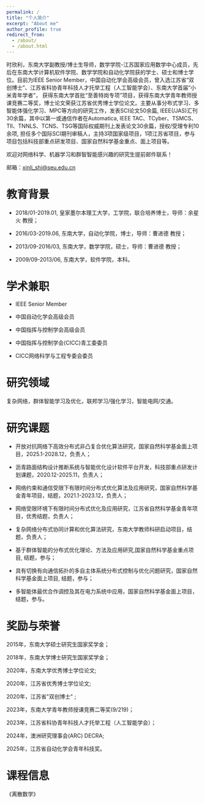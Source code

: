 ```yaml
---
permalink: /
title: "个人简介"
excerpt: "About me"
author_profile: true
redirect_from: 
  - /about/
  - /about.html
---
```


时欣利，东南大学副教授/博士生导师，数学学院-江苏国家应用数学中心成员，先后在东南大学计算机软件学院、数学学院和自动化学院获的学士、硕士和博士学位。目前为IEEE Senior Member，中国自动化学会高级会员，曾入选江苏省“双创博士”、江苏省科协青年科技人才托举工程（人工智能学会）、东南大学首届“小米青年学者”， 获得东南大学首批“至善特岗专项”项目，获得东南大学青年教师授课竞赛二等奖，博士论文荣获江苏省优秀博士学位论文。主要从事分布式学习、多智能体强化学习、MPC等方向的研究工作，发表SCI论文50余篇, IEEE(/JAS)汇刊30余篇，其中以第一或通信作者在Automatica, IEEE TAC、TCyber、TSMCS、TII、TNNLS、TCNS、TSG等国际权威期刊上发表论文30余篇，授权/受理专利10余项, 担任多个国际SCI期刊审稿人，主持3项国家级项目，1项江苏省项目，参与项目包括科技部重点研发项目、国家自然科学基金重点、面上项目等。

欢迎对网络科学、机器学习和群智智能感兴趣的研究生提前邮件联系！

邮箱：xinli_shi@seu.edu.cn


教育背景
======
* 2018/01-2019.01, 皇家墨尔本理工大学，工学院，联合培养博士，导师：余星火 教授；

* 2016/03-2019.06, 东南大学，自动化学院，博士，导师：曹进德 教授；

* 2013/09-2016/03, 东南大学，数学学院，硕士，导师：曹进德 教授；

* 2009/09-2013/06, 东南大学，软件学院，本科。

学术兼职
======
* IEEE Senior Member

* 中国自动化学会高级会员

* 中国指挥与控制学会高级会员

* 中国指挥与控制学会(CICC)青工委委员

* CICC网络科学与工程专委会委员

研究领域
======
复杂网络，群体智能学习及优化，联邦学习/强化学习，智能电网/交通。


研究课题
======
* 开放对抗网络下高效分布式非凸复合优化算法研究，国家自然科学基金面上项目，2025.1-2028.12，负责人；

* 沥青路面结构设计推断系统与智能优化设计软件平台开发，科技部重点研发计划课题，2020.12-2025.11，负责人；

* 网络约束和通信受限下有限时间分布式优化算法及应用研究，国家自然科学基金青年项目，结题，2021.1-2023.12，负责人；

* 网络受限环境下有限时间分布式优化及应用研究，江苏省自然科学基金青年项目，优秀结题，负责人；

* 复杂网络分布式协同计算和优化算法研究，东南大学教师科研启动项目，结题，负责人；

* 基于群体智能的分布式优化理论、方法及应用研究,国家自然科学基金重点项目, 结题，参与；

* 具有切换有向通信拓扑的多自主体系统分布式控制与优化问题研究，国家自然科学基金面上项目, 结题，参与；

* 多智能体最优合作调控及其在电力系统中应用，国家自然科学基金面上项目，结题，参与。


奖励与荣誉
======
2015年，东南大学硕士研究生国家奖学金；

2018年，东南大学博士研究生国家奖学金；

2020年，东南大学优秀博士学位论文;

2020年，江苏省优秀博士学位论文; 

2020年，江苏省"双创博士" ; 

2023年，东南大学青年教师授课竞赛二等奖(9/219)；

2023年，江苏省科协青年科技人才托举工程（人工智能学会）；

2024年，澳洲研究理事会(ARC) DECRA;

2025年，江苏省自动化学会青年科技奖。

课程信息
======
《离散数学》


